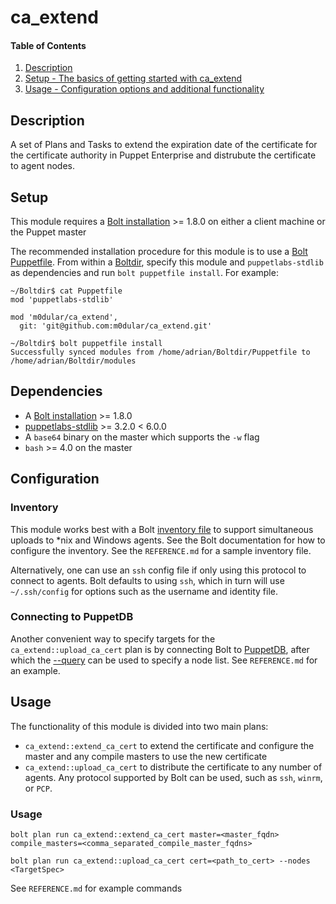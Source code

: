 # ca_extend

#### Table of Contents

1. [Description](#description)
2. [Setup - The basics of getting started with ca_extend](#setup)
3. [Usage - Configuration options and additional functionality](#usage)

## Description

A set of Plans and Tasks to extend the expiration date of the certificate for the certificate authority in Puppet Enterprise and distrubute the certificate to agent nodes.

## Setup
This module requires a [Bolt installation](https://puppet.com/docs/bolt/latest/bolt_installing.html) >= 1.8.0 on either a client machine or the Puppet master

The recommended installation procedure for this module is to use a [Bolt Puppetfile](https://puppet.com/docs/bolt/latest/installing_tasks_from_the_forge.html#task-8928).  From within a [Boltdir](https://puppet.com/docs/bolt/latest/bolt_project_directories.html#embedded-project-directory), specify this module and `puppetlabs-stdlib` as dependencies and run `bolt puppetfile install`.  For example:

```
~/Boltdir$ cat Puppetfile
mod 'puppetlabs-stdlib'

mod 'm0dular/ca_extend',
  git: 'git@github.com:m0dular/ca_extend.git'

~/Boltdir$ bolt puppetfile install
Successfully synced modules from /home/adrian/Boltdir/Puppetfile to /home/adrian/Boltdir/modules
```

## Dependencies

*  A [Bolt installation](https://puppet.com/docs/bolt/latest/bolt_installing.html) >= 1.8.0
*  [puppetlabs-stdlib](https://puppet.com/docs/bolt/latest/bolt_installing.html) >= 3.2.0 < 6.0.0
*  A `base64` binary on the master which supports the `-w` flag
*  `bash` >= 4.0 on the master

## Configuration

### Inventory

This module works best with a Bolt [inventory file](https://puppet.com/docs/bolt/latest/inventory_file.html) to support simultaneous uploads to \*nix and Windows agents.  See the Bolt documentation for how to configure the inventory.  See the `REFERENCE.md` for a sample inventory file.

Alternatively, one can use an `ssh` config file if only using this protocol to connect to agents.  Bolt defaults to using `ssh`, which in turn will use `~/.ssh/config` for options such as the username and identity file.

### Connecting to PuppetDB

Another convenient way to specify targets for the `ca_extend::upload_ca_cert` plan is by connecting Bolt to [PuppetDB](https://puppet.com/docs/bolt/latest/bolt_command_reference.html#command-options), after which the [--query](https://puppet.com/docs/bolt/latest/bolt_command_reference.html#command-options) can be used to specify a node list. See `REFERENCE.md` for an example.

## Usage

The functionality of this module is divided into two main plans:

*  `ca_extend::extend_ca_cert` to extend the certificate and configure the master and any compile masters to use the new certificate
*  `ca_extend::upload_ca_cert` to distribute the certificate to any number of agents.  Any protocol supported by Bolt can be used, such as `ssh`, `winrm`, or `PCP`.

### Usage

```
bolt plan run ca_extend::extend_ca_cert master=<master_fqdn> compile_masters=<comma_separated_compile_master_fqdns>
```

```
bolt plan run ca_extend::upload_ca_cert cert=<path_to_cert> --nodes <TargetSpec>
```
See `REFERENCE.md` for example commands
